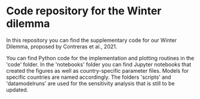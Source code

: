 # Code repository for the Winter dilemma

In this repository you can find the supplementary code for our Winter Dilemma, proposed by Contreras et al., 2021.

You can find Python code for the implementation and plotting routines in the 'code' folder. 
In the 'notebooks' folder you can find Jupyter notebooks that created the figures as well as country-specific parameter files.
Models for specific countries are named accordingly.
The folders 'scripts' and 'datamodelruns' are used for the sensitivity analysis that is still to be updated. 